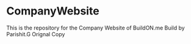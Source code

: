 # CompanyWebsite
This is the repository for the Company Website of BuildON.me
Build by Parishit.G Orignal Copy
